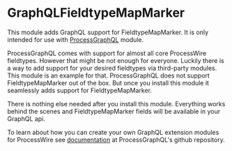 GraphQLFieldtypeMapMarker
=========================

This module adds GraphQL support for FieldtypeMapMarker. It is only intended for 
use with [ProcessGraphQL][graphql] module.

ProcessGraphQL comes with support for almost all core ProcessWire fieldtypes. 
However that might be not enough for everyone. Luckily  there is a way to add support 
for your desired fieldtypes via third-party modules. This module is an example for 
that. ProcessGraphQL does not support FieldtypeMapMarker out of the box. But once 
you install this module it seamlessly adds support for FieldtypeMapMarker.

There is nothing else needed after you install this module. Everything works behind 
the scenes and FieldtypeMapMarker fields will be available in your GraphQL api.

To learn about how you can create your own GraphQL extension modules for ProcessWire 
see [documentation][graphql-third-party] at ProcessGraphQL's github repository.

[graphql]: https://github.com/dadish/ProcessGraphQL#processgraphql
[graphql-third-party]: https://github.com/dadish/processgraphql#third-party-fieldtypes-support
